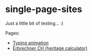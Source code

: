 # single-page-sites

Just a little bit of testing... :)

Pages:

- [Typing animation](https://rafaelurben.github.io/single-page-sites/typing-animation.html)
- [Erbrechner CH (heritage calculator)](https://rafaelurben.github.io/single-page-sites/erbrechner.html)

